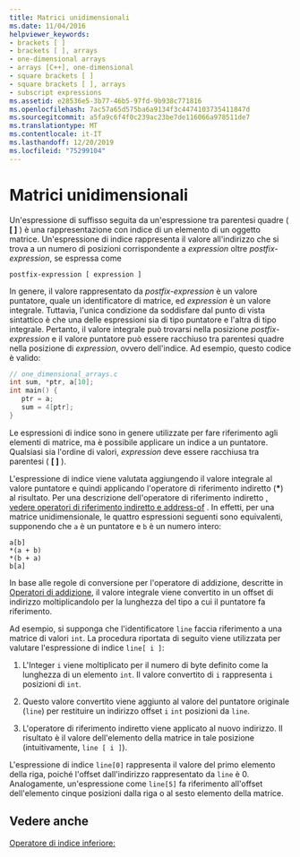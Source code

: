 ```yaml
---
title: Matrici unidimensionali
ms.date: 11/04/2016
helpviewer_keywords:
- brackets [ ]
- brackets [ ], arrays
- one-dimensional arrays
- arrays [C++], one-dimensional
- square brackets [ ]
- square brackets [ ], arrays
- subscript expressions
ms.assetid: e28536e5-3b77-46b5-97fd-9b938c771816
ms.openlocfilehash: 7ac57a65d575ba6a9134f3c4474103735411847d
ms.sourcegitcommit: a5fa9c6f4f0c239ac23be7de116066a978511de7
ms.translationtype: MT
ms.contentlocale: it-IT
ms.lasthandoff: 12/20/2019
ms.locfileid: "75299104"
---
```

# <a name="one-dimensional-arrays"></a>Matrici unidimensionali

Un'espressione di suffisso seguita da un'espressione tra parentesi quadre ( **[ ]** ) è una rappresentazione con indice di un elemento di un oggetto matrice. Un'espressione di indice rappresenta il valore all'indirizzo che si trova a un numero di posizioni corrispondente a *expression* oltre *postfix-expression*, se espressa come

```
postfix-expression [ expression ]
```

In genere, il valore rappresentato da *postfix-expression* è un valore puntatore, quale un identificatore di matrice, ed *expression* è un valore integrale. Tuttavia, l'unica condizione da soddisfare dal punto di vista sintattico è che una delle espressioni sia di tipo puntatore e l'altra di tipo integrale. Pertanto, il valore integrale può trovarsi nella posizione *postfix-expression* e il valore puntatore può essere racchiuso tra parentesi quadre nella posizione di *expression*, ovvero dell'indice. Ad esempio, questo codice è valido:

```c
// one_dimensional_arrays.c
int sum, *ptr, a[10];
int main() {
   ptr = a;
   sum = 4[ptr];
}
```

Le espressioni di indice sono in genere utilizzate per fare riferimento agli elementi di matrice, ma è possibile applicare un indice a un puntatore. Qualsiasi sia l'ordine di valori, *expression* deve essere racchiusa tra parentesi ( **[ ]** ).

L'espressione di indice viene valutata aggiungendo il valore integrale al valore puntatore e quindi applicando l'operatore di riferimento indiretto (<strong>\*</strong>) al risultato. Per una descrizione dell'operatore di riferimento indiretto [, vedere operatori di riferimento indiretto e address-of](../c-language/indirection-and-address-of-operators.md) . In effetti, per una matrice unidimensionale, le quattro espressioni seguenti sono equivalenti, supponendo che `a` è un puntatore e `b` è un numero intero:

```
a[b]
*(a + b)
*(b + a)
b[a]
```

In base alle regole di conversione per l'operatore di addizione, descritte in [Operatori di addizione](../c-language/c-additive-operators.md), il valore integrale viene convertito in un offset di indirizzo moltiplicandolo per la lunghezza del tipo a cui il puntatore fa riferimento.

Ad esempio, si supponga che l'identificatore `line` faccia riferimento a una matrice di valori `int`. La procedura riportata di seguito viene utilizzata per valutare l'espressione di indice `line[ i ]`:

1. L'Integer `i` viene moltiplicato per il numero di byte definito come la lunghezza di un elemento `int`. Il valore convertito di `i` rappresenta `i` posizioni di `int`.

1. Questo valore convertito viene aggiunto al valore del puntatore originale (`line`) per restituire un indirizzo offset `i` `int` posizioni da `line`.

1. L'operatore di riferimento indiretto viene applicato al nuovo indirizzo. Il risultato è il valore dell'elemento della matrice in tale posizione (intuitivamente, `line [ i ]`).

L'espressione di indice `line[0]` rappresenta il valore del primo elemento della riga, poiché l'offset dall'indirizzo rappresentato da `line` è 0. Analogamente, un'espressione come `line[5]` fa riferimento all'offset dell'elemento cinque posizioni dalla riga o al sesto elemento della matrice.

## <a name="see-also"></a>Vedere anche

[Operatore di indice inferiore:](../cpp/subscript-operator.md)
